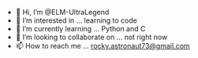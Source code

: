 - 👋 Hi, I’m @ELM-UltraLegend
- 👀 I’m interested in ... learning to code
- 🌱 I’m currently learning ... Python and C
- 💞️ I’m looking to collaborate on ... not right now
- 📫 How to reach me ... rocky.astronaut73@gmail.com

<!---
ELM-UltraLegend/ELM-UltraLegend is a ✨ special ✨ repository because its `README.md` (this file) appears on your GitHub profile.
You can click the Preview link to take a look at your changes.
--->
